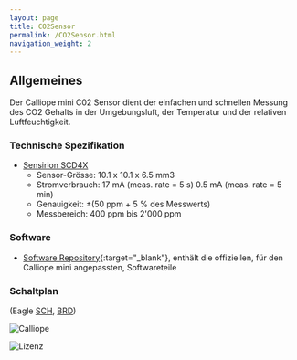 ```yaml
---
layout: page
title: CO2Sensor
permalink: /CO2Sensor.html
navigation_weight: 2
---
```


## Allgemeines

Der Calliope mini C02 Sensor dient der einfachen und schnellen Messung des CO2 Gehalts in der Umgebungsluft, der Temperatur und der relativen Luftfeuchtigkeit. 

### Technische Spezifikation  
  
* [Sensirion SCD4X](https://www.sensirion.com/de/umweltsensoren/kohlendioxidsensor/kohlendioxidsensor-scd4x/) 
    + Sensor-Grösse: 10.1 x 10.1 x 6.5 mm3
    + Stromverbrauch:
      17 mA (meas. rate = 5 s)
      0.5 mA (meas. rate = 5 min)
    + Genauigkeit:
      ±(50 ppm + 5 % des Messwerts)
    + Messbereich:
      400 ppm bis 2'000 ppm

### Software

- [Software Repository](https://github.com/calliope-edu/CO2-Sensor-SCD40){:target="_blank"}, enthält die offiziellen, für den Calliope mini angepassten, Softwareteile

### Schaltplan

(Eagle [SCH](../assets/CO2Sensor/eagle/SCD4X-Grove.sch), [BRD](../assets/CO2Sensor/eagle/SCD4X-Grove.brd))


![Calliope](../../assets/CO2Sensor/calliope_co2_sensor_rotation.png)

![Lizenz](../../assets/img/calliope_license.png)
